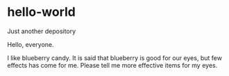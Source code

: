 # hello-world
Just another depository

Hello, everyone.

I like blueberry candy.
It is said that blueberry is good for our eyes, but few effects has come for me.
Please tell me more effective items for my eyes.

